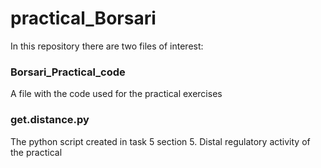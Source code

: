 # practical_Borsari

In this repository there are two files of interest:

### Borsari_Practical_code
A file with the code used for the practical exercises

### get.distance.py 
The python script created in task 5 section 5. Distal regulatory activity of the practical
